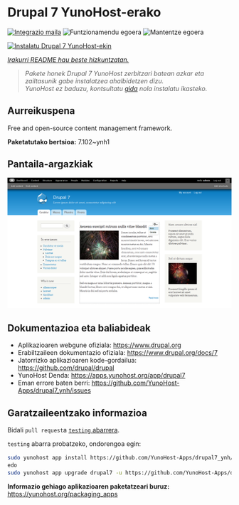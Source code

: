 <!--
Ohart ongi: README hau automatikoki sortu da <https://github.com/YunoHost/apps/tree/master/tools/readme_generator>ri esker
EZ editatu eskuz.
-->

# Drupal 7 YunoHost-erako

[![Integrazio maila](https://dash.yunohost.org/integration/drupal7.svg)](https://ci-apps.yunohost.org/ci/apps/drupal7/) ![Funtzionamendu egoera](https://ci-apps.yunohost.org/ci/badges/drupal7.status.svg) ![Mantentze egoera](https://ci-apps.yunohost.org/ci/badges/drupal7.maintain.svg)

[![Instalatu Drupal 7 YunoHost-ekin](https://install-app.yunohost.org/install-with-yunohost.svg)](https://install-app.yunohost.org/?app=drupal7)

*[Irakurri README hau beste hizkuntzatan.](./ALL_README.md)*

> *Pakete honek Drupal 7 YunoHost zerbitzari batean azkar eta zailtasunik gabe instalatzea ahalbidetzen dizu.*  
> *YunoHost ez baduzu, kontsultatu [gida](https://yunohost.org/install) nola instalatu ikasteko.*

## Aurreikuspena

Free and open-source content management framework.


**Paketatutako bertsioa:** 7.102~ynh1

## Pantaila-argazkiak

![Drupal 7(r)en pantaila-argazkia](./doc/screenshots/screenshot.png)

## Dokumentazioa eta baliabideak

- Aplikazioaren webgune ofiziala: <https://www.drupal.org>
- Erabiltzaileen dokumentazio ofiziala: <https://www.drupal.org/docs/7>
- Jatorrizko aplikazioaren kode-gordailua: <https://github.com/drupal/drupal>
- YunoHost Denda: <https://apps.yunohost.org/app/drupal7>
- Eman errore baten berri: <https://github.com/YunoHost-Apps/drupal7_ynh/issues>

## Garatzaileentzako informazioa

Bidali `pull request`a [`testing` abarrera](https://github.com/YunoHost-Apps/drupal7_ynh/tree/testing).

`testing` abarra probatzeko, ondorengoa egin:

```bash
sudo yunohost app install https://github.com/YunoHost-Apps/drupal7_ynh/tree/testing --debug
edo
sudo yunohost app upgrade drupal7 -u https://github.com/YunoHost-Apps/drupal7_ynh/tree/testing --debug
```

**Informazio gehiago aplikazioaren paketatzeari buruz:** <https://yunohost.org/packaging_apps>
